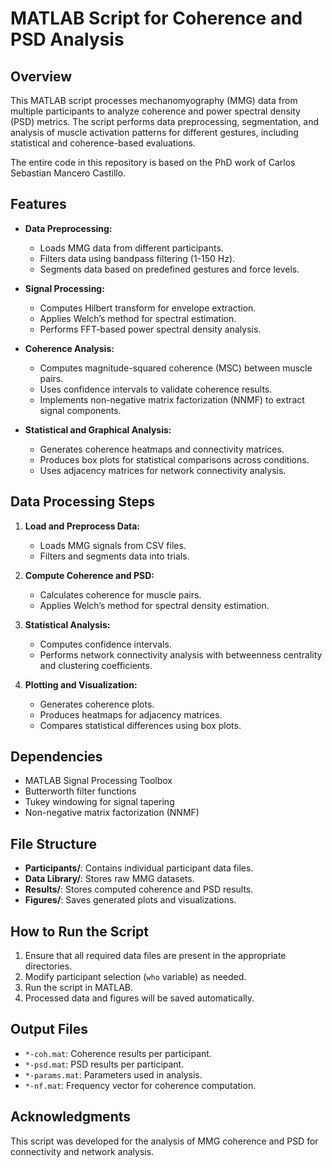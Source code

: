 # MATLAB Script for Coherence and PSD Analysis

## Overview
This MATLAB script processes mechanomyography (MMG) data from multiple participants to analyze coherence and power spectral density (PSD) metrics. The script performs data preprocessing, segmentation, and analysis of muscle activation patterns for different gestures, including statistical and coherence-based evaluations.

The entire code in this repository is based on the PhD work of Carlos Sebastian Mancero Castillo.

## Features
- **Data Preprocessing:**
  - Loads MMG data from different participants.
  - Filters data using bandpass filtering (1-150 Hz).
  - Segments data based on predefined gestures and force levels.

- **Signal Processing:**
  - Computes Hilbert transform for envelope extraction.
  - Applies Welch’s method for spectral estimation.
  - Performs FFT-based power spectral density analysis.

- **Coherence Analysis:**
  - Computes magnitude-squared coherence (MSC) between muscle pairs.
  - Uses confidence intervals to validate coherence results.
  - Implements non-negative matrix factorization (NNMF) to extract signal components.

- **Statistical and Graphical Analysis:**
  - Generates coherence heatmaps and connectivity matrices.
  - Produces box plots for statistical comparisons across conditions.
  - Uses adjacency matrices for network connectivity analysis.

## Data Processing Steps
1. **Load and Preprocess Data:**
   - Loads MMG signals from CSV files.
   - Filters and segments data into trials.
   
2. **Compute Coherence and PSD:**
   - Calculates coherence for muscle pairs.
   - Applies Welch’s method for spectral density estimation.
   
3. **Statistical Analysis:**
   - Computes confidence intervals.
   - Performs network connectivity analysis with betweenness centrality and clustering coefficients.
   
4. **Plotting and Visualization:**
   - Generates coherence plots.
   - Produces heatmaps for adjacency matrices.
   - Compares statistical differences using box plots.

## Dependencies
- MATLAB Signal Processing Toolbox
- Butterworth filter functions
- Tukey windowing for signal tapering
- Non-negative matrix factorization (NNMF)

## File Structure
- **Participants/**: Contains individual participant data files.
- **Data Library/**: Stores raw MMG datasets.
- **Results/**: Stores computed coherence and PSD results.
- **Figures/**: Saves generated plots and visualizations.

## How to Run the Script
1. Ensure that all required data files are present in the appropriate directories.
2. Modify participant selection (`who` variable) as needed.
3. Run the script in MATLAB.
4. Processed data and figures will be saved automatically.

## Output Files
- `*-coh.mat`: Coherence results per participant.
- `*-psd.mat`: PSD results per participant.
- `*-params.mat`: Parameters used in analysis.
- `*-nf.mat`: Frequency vector for coherence computation.

## Acknowledgments
This script was developed for the analysis of MMG coherence and PSD for connectivity and network analysis.

